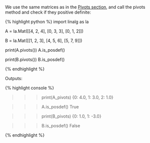 We use the same matrices as in the [Pivots
section](../class_and_standalone_functions_2.md#pivots), and call the pivots
method and check if they positive definite:

{% highlight python %}
import linalg as la

A = la.Mat([[4, 2, 4],
            [0, 3, 3],
            [0, 1, 2]])

B = la.Mat([[1, 2, 3],
            [4, 5, 6],
            [5, 7, 9]])

print(A.pivots())
A.is_posdef()

print(B.pivots())
B.is_posdef()

{% endhighlight %}

Outputs:

{% highlight console %}

>>> print(A_pivots)
{0: 4.0, 1: 3.0, 2: 1.0}

>>> A.is_posdef()
True

>>> print(B_pivots)
{0: 1.0, 1: -3.0}

>>> B.is_posdef()
False

{% endhighlight %}
